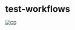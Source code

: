 # test-workflows

[![CD](https://github.com/cmcculloh/test-workflows/actions/workflows/CD.yml/badge.svg?branch=master)](https://github.com/cmcculloh/test-workflows/actions/workflows/CD.yml)
